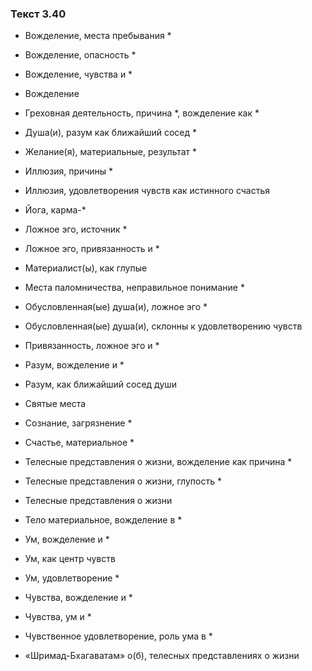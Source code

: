 ### Текст 3.40

- Вожделение, места пребывания *

- Вожделение, опасность *

- Вожделение, чувства и *

- Вожделение

- Греховная деятельность, причина *, вожделение как *

- Душа(и), разум как ближайший сосед *

- Желание(я), материальные, результат *

- Иллюзия, причины *

- Иллюзия, удовлетворения чувств как истинного счастья

- Йога, карма-*

- Ложное эго, источник *

- Ложное эго, привязанность и *

- Материалист(ы), как глупые

- Места паломничества, неправильное понимание *

- Обусловленная(ые) душа(и), ложное эго *

- Обусловленная(ые) душа(и), склонны к удовлетворению чувств

- Привязанность, ложное эго и *

- Разум, вожделение и *

- Разум, как ближайший сосед души

- Святые места

- Сознание, загрязнение *

- Счастье, материальное *

- Телесные представления о жизни, вожделение как причина *

- Телесные представления о жизни, глупость *

- Телесные представления о жизни

- Тело материальное, вожделение в *

- Ум, вожделение и *

- Ум, как центр чувств

- Ум, удовлетворение *

- Чувства, вожделение и *

- Чувства, ум и *

- Чувственное удовлетворение, роль ума в *

- «Шримад-Бхагаватам» о(б), телесных представлениях о жизни
	
